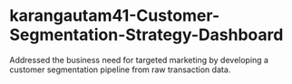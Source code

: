 # karangautam41-Customer-Segmentation-Strategy-Dashboard
Addressed the business need for targeted marketing by developing a customer segmentation pipeline  from raw transaction data.
